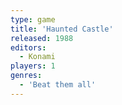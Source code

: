 ```yaml
---
type: game
title: 'Haunted Castle'
released: 1988
editors: 
  - Konami
players: 1
genres:
  - 'Beat them all'
---
```

